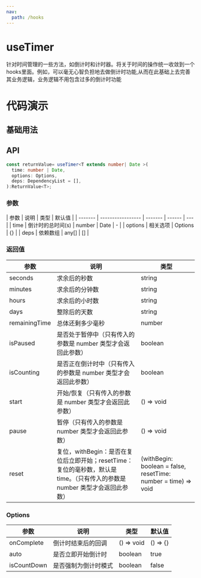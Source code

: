 ```yaml
---
nav:
  path: /hooks
---
```


# useTimer

针对时间管理的一些方法，如倒计时和计时器。将关于时间的操作统一收敛到一个hooks里面。例如，可以毫无心智负担地去做倒计时功能,从而在此基础上去完善其业务逻辑，业务逻辑不用包含过多的倒计时功能

# 代码演示

## 基础用法

<code src="./demo/demo1.tsx"></code>
<code src="./demo/demo2.tsx"></code>
<code src="./demo/demo3.tsx"></code>

## API

```ts
const returnValue= useTimer<T extends number| Date >(
  time: number | Date,
  options: Options,
  deps: DependencyList = [],
):ReturnValue<T>;
```

### 参数

| 参数    | 说明              | 类型    | 默认值 |
| ------- | ----------------- | ------- | ------ | --- |
| time    | 倒计时的总时间(s) | number  | Date   | -   |
| options | 相关选项          | Options | {}     |
| deps    | 依赖数组          | any[]   | []     |

### 返回值

| 参数          | 说明                                                                                                                        | 类型                                                           |
| ------------- | --------------------------------------------------------------------------------------------------------------------------- | -------------------------------------------------------------- |
| seconds       | 求余后的秒数                                                                                                                | string                                                         |
| minutes       | 求余后的分钟数                                                                                                              | string                                                         |
| hours         | 求余后的小时数                                                                                                              | string                                                         |
| days          | 整除后的天数                                                                                                                | string                                                         |
| remainingTime | 总体还剩多少毫秒                                                                                                            | number                                                         |
| isPaused      | 是否处于暂停中（只有传入的参数是 number 类型才会返回此参数）                                                                | boolean                                                        |
| isCounting    | 是否正在倒计时中（只有传入的参数是 number 类型才会返回此参数）                                                              | boolean                                                        |
| start         | 开始/恢复（只有传入的参数是 number 类型才会返回此参数）                                                                     | () => void                                                     |
| pause         | 暂停（只有传入的参数是 number 类型才会返回此参数）                                                                          | () => void                                                     |
| reset         | 复位，withBegin：是否在复位后立即开始；resetTime：复位的毫秒数，默认是 time。（只有传入的参数是 number 类型才会返回此参数） | (withBegin: boolean = false, resetTime: number = time) => void |

### Options

| 参数        | 说明                 | 类型       | 默认值   |
| ----------- | -------------------- | ---------- | -------- |
| onComplete  | 倒计时结束后的回调   | () => void | () => {} |
| auto        | 是否立即开始倒计时   | boolean    | true     |
| isCountDown | 是否强制为倒计时模式 | boolean    | false    |

